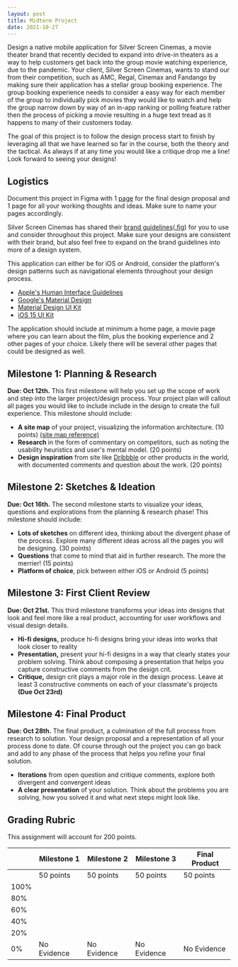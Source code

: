 ```yaml
---
layout: post
title: Midterm Project
date: 2021-10-27
---
```

<!-- Movie booking application.. the main issue being to create a feature that helps you and your friends / family... pick the right time and movie to watch rather then it happening over loads and loads of text messages and the decisions fatigue issue between the group. Book and buy tickets! as a group. -->

<!-- Feature: When do leave for the movie -->

Design a native mobile application for Silver Screen Cinemas, a movie theater brand that recently decided to expand into drive-in theaters as a way to help customers get back into the group movie watching experience, due to the pandemic. Your client, Silver Screen Cinemas, wants to stand our from their competition, such as AMC, Regal, Cinemax and Fandango by making sure their application has a stellar group booking experience. The group booking experience needs to consider a easy way for each member of the group to individually pick movies they would like to watch and help the group narrow down by way of an in-app ranking or polling feature rather then the process of picking a movie resulting in a huge text tread as it happens to many of their customers today.

The goal of this project is to follow the design process start to finish by leveraging all that we have learned so far in the course, both the theory and the tactical. As always if at any time you would like a critique drop me a line! Look forward to seeing your designs!

## Logistics
Document this project in Figma with 1 [page](https://help.figma.com/hc/en-us/articles/360038511293-Create-and-manage-pages) for the final design proposal and 1 page for all your working thoughts and ideas. Make sure to name your pages accordingly.

Silver Screen Cinemas has shared their [brand guidelines](https://www.figma.com/file/qfl1c4orLiFYYoVkKbowd5/DMA331---Silver-Screen-Cinemas---Brand-Guidelines?node-id=0%3A1)([.fig](/documents/silver-screen-cinemas-brand-guidelines.fig)) for you to use and consider throughout this project. Make sure your designs are consistent with their brand, but also feel free to expand on the brand guidelines into more of a design system.

This application can either be for iOS or Android, consider the platform's design patterns such as navigational elements throughout your design process.
* [Apple's Human Interface Guidelines](https://developer.apple.com/design/human-interface-guidelines/ios/overview/themes/)
* [Google's Material Design](https://material.io/design)
* [Material Design UI Kit](https://www.figma.com/community/file/778763161265841481/Material-Baseline-Design-Kit)
* [iOS 15 UI Kit](https://www.figma.com/community/file/984106517828363349/iOS-15-UI-Kit-for-Figma)

The application should include at minimum a home page, a movie page where you can learn about the film, plus the booking experience and 2 other pages of your choice. Likely there will be several other pages that could be designed as well.

## Milestone 1: Planning & Research
**Due: Oct 12th.** This first milestone will help you set up the scope of work and step into the larger project/design process. Your project plan will callout all pages you would like to include include in the design to create the full experience. This milestone should include:
* **A site map** of your project, visualizing the information architecture. (10 points) [(site map reference)](https://xd.adobe.com/ideas/process/information-architecture/sitemap-and-information-architecture/)
* **Research** in the form of commentary on competitors, such as noting the usability heuristics and user's mental model. (20 points)
* **Design inspiration** from site like [Dribbble](https://dribbble.com) or other products in the world, with documented comments and question about the work. (20 points)

## Milestone 2: Sketches & Ideation
**Due: Oct 16th.** The second milestone starts to visualize your ideas, questions and explorations from the planning & research phase! This milestone should include:
* **Lots of sketches** on different idea, thinking about the divergent phase of the process. Explore many different ideas across all the pages you will be designing. (30 points)
* **Questions** that come to mind that aid in further research. The more the merrier! (15 points)
* **Platform of choice**, pick between either iOS or Android (5 points)

## Milestone 3: First Client Review
**Due: Oct 21st.** This third milestone transforms your ideas into designs that look and feel more like a real product, accounting for user workflows and visual design details. 
* **Hi-fi designs,** produce hi-fi designs bring your ideas into works that look closer to reality
* **Presentation,** present your hi-fi designs in a way that clearly states your problem solving. Think about composing a presentation that helps you capture constructive comments from the design crit.
* **Critique,** design crit plays a major role in the design process. Leave at least 3 constructive comments on each of your classmate's projects **(Due Oct 23rd)**

## Milestone 4: Final Product
**Due: Oct 28th.** The final product, a culmination of the full process from research to solution. Your design proposal and a representation of all your process done to date. Of course through out the project you can go back and add to any phase of the process that helps you refine your final solution.
* **Iterations** from open question and critique comments, explore both divergent and convergent ideas
* **A clear presentation** of your solution. Think about the problems you are solving, how you solved it and what next steps might look like.

## Grading Rubric
This assignment will account for 200 points.

| | Milestone 1 | Milestone 2 | Milestone 3 | Final Product |
| --- | ----------- | ---- | ----- | -------------- |
| | 50 points | 50 points | 50 points | 50 points |
| 100% | | | | |
| 80% | | | | |
| 60% | | | | |
| 40% | | | | |
| 20% | | | | |
| 0% | No Evidence | No Evidence | No Evidence | No Evidence |
